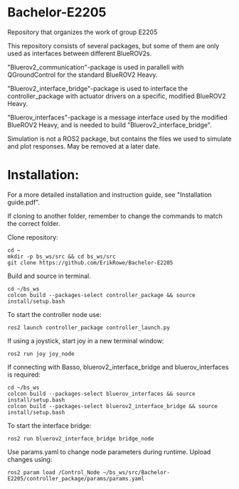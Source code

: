 # Bachelor-E2205
Repository that organizes the work of group E2205

This repository consists of several packages, but some of them are only used as interfaces between different BlueROV2s.

"Bluerov2_communication"-package is used in parallell with QGroundControl for the standard BlueROV2 Heavy.

"Bluerov2_interface_bridge"-package is used to interface the controller_package with actuator drivers on a specific, modified BlueROV2 Heavy.

"Bluerov_interfaces"-package is a message interface used by the modified BlueROV2 Heavy, and is needed to build "Bluerov2_interface_bridge".

Simulation is not a ROS2 package, but contains the files we used to simulate and plot responses. May be removed at a later date.



# Installation:

For a more detailed installation and instruction guide, see "Installation guide.pdf".

If cloning to another folder, remember to change the commands to match the correct folder.

Clone repository:
```
cd ~
mkdir -p bs_ws/src && cd bs_ws/src
git clone https://github.com/ErikRowe/Bachelor-E2205
```

Build and source in terminal.
```
cd ~/bs_ws
colcon build --packages-select controller_package && source install/setup.bash
```
To start the controller node use:
```
ros2 launch controller_package controller_launch.py
```

If using a joystick, start joy in a new terminal window:
```
ros2 run joy joy_node
```

If connecting with Basso, bluerov2_interface_bridge and bluerov_interfaces is required:
```
cd ~/bs_ws
colcon build --packages-select bluerov_interfaces && source install/setup.bash
colcon build --packages-select bluerov2_interface_bridge && source install/setup.bash
```

To start the interface bridge:
```
ros2 run bluerov2_interface_bridge bridge_node
```

Use params.yaml to change node parameters during runtime. Upload changes using:
```
ros2 param load /Control_Node ~/bs_ws/src/Bachelor-E2205/controller_package/params/params.yaml
```
